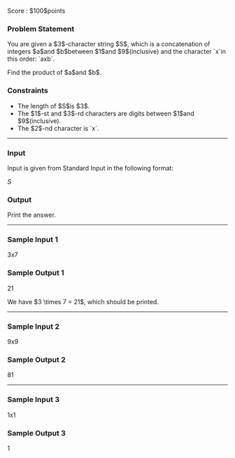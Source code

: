 
<div>

<span>

<span>

<p>
Score : $100$points
</p>

<div>

<section>

### **Problem Statement**

<p>
You are given a $3$-character string $S$, which is a concatenation of integers $a$and $b$between $1$and $9$(inclusive) and the character `x`in this order: `axb`.
</p>

<p>
Find the product of $a$and $b$.
</p>

</section>

</div>

<div>

<section>

### **Constraints**

<ul>

<li>
The length of $S$is $3$.
</li>

<li>
The $1$-st and $3$-rd characters are digits between $1$and $9$(inclusive).
</li>

<li>
The $2$-nd character is `x`.
</li>

</ul>

</section>

</div>

---

<div>

<div>

<section>

### **Input**

<p>
Input is given from Standard Input in the following format:
</p>

<div>

$S$
</div>

</section>

</div>

<div>

<section>

### **Output**

<p>
Print the answer.
</p>

</section>

</div>

</div>

---

<div>

<section>

### **Sample Input 1**

<div>

3x7

</div>

</section>

</div>

<div>

<section>

### **Sample Output 1**

<div>

21

</div>

<p>
We have $3 \times 7 = 21$, which should be printed.
</p>

</section>

</div>

---

<div>

<section>

### **Sample Input 2**

<div>

9x9

</div>

</section>

</div>

<div>

<section>

### **Sample Output 2**

<div>

81

</div>

</section>

</div>

---

<div>

<section>

### **Sample Input 3**

<div>

1x1

</div>

</section>

</div>

<div>

<section>

### **Sample Output 3**

<div>

1

</div>

</section>

</div>

</span>

</span>

</div>
